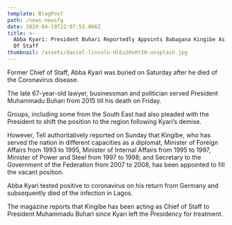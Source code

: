 ```yaml
---
template: BlogPost
path: /news-newsfg
date: 2020-04-19T22:07:53.066Z
title: >-
  Abba Kyari: President Buhari Reportedly Appoints Babagana Kingibe As New Chief
  Of Staff
thumbnail: /assets/daniel-lincoln-HlEu2OvHtI0-unsplash.jpg
---
```

<!--StartFragment-->

Former Chief of Staff, Abba Kyari was buried on Saturday after he died of the Coronavirus disease.

The late 67-year-old lawyer, businessman and politician served President Muhammadu Buhari from 2015 till his death on Friday.

Groups, including some from the South East had also pleaded with the President to shift the position to the region following Kyari’s demise.

However, Tell authoritatively reported on Sunday that Kingibe, who has served the nation in different capacities as a diplomat, Minister of Foreign Affairs from 1993 to 1995, Minister of Internal Affairs from 1995 to 1997, Minister of Power and Steel from 1997 to 1998; and Secretary to the Government of the Federation from 2007 to 2008, has been appointed to fill the vacant position.

Abba Kyari tested positive to coronavirus on his return from Germany and subsequently died of the infection in Lagos.

The magazine reports that Kingibe has been acting as Chief of Staff to President Muhammadu Buhari since Kyari left the Presidency for treatment.

<!--EndFragment-->
